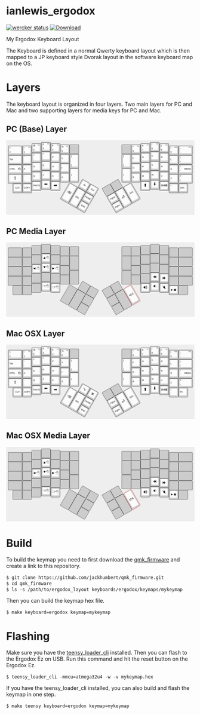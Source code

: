 # ianlewis\_ergodox

[![wercker status](https://app.wercker.com/status/b813324efc29cca64167be95b620c71c/s/master "wercker status")](https://app.wercker.com/project/byKey/b813324efc29cca64167be95b620c71c)
[ ![Download](https://api.bintray.com/packages/ianlewis/ergodox_layout/ergodox.hex/images/download.svg) ](https://bintray.com/ianlewis/ergodox\_layout/ergodox.hex/\_latestVersion)

My Ergodox Keyboard Layout

The Keyboard is defined in a normal Qwerty keyboard layout which is then mapped
to a JP keyboard style Dvorak layout in the software keyboard map on the OS.

# Layers

The keyboard layout is organized in four layers. Two main layers for PC and Mac
and two supporting layers for media keys for PC and Mac.

## PC (Base) Layer

![PC Layer](img/base-layout.png)

## PC Media Layer

![PC Media Layer](img/media-layout.png)

## Mac OSX Layer

![PC Layer](img/osx-layout.png)

## Mac OSX Media Layer

![PC Layer](img/osxmedia-layout.png)

# Build

To build the keymap you need to first download the
[qmk\_firmware](https://github.com/jackhumbert/qmk_firmware/) and
create a link to this repository.

```shell
$ git clone https://github.com/jackhumbert/qmk_firmware.git
$ cd qmk_firmware
$ ls -s /path/to/ergodox_layout keyboards/ergodox/keymaps/mykeymap
```

Then you can build the keymap hex file.

```shell
$ make keyboard=ergodox keymap=mykeymap
```

# Flashing

Make sure you have the
[teensy\_loader\_cli](http://www.pjrc.com/teensy/loader_cli.html) installed.
Then you can flash to the Ergodox Ez on USB. Run this command and hit
the reset button on the Ergodox Ez.

```shell
$ teensy_loader_cli -mmcu=atmega32u4 -w -v mykeymap.hex
```

If you have the teensy\_loader\_cli installed, you can also build and flash the
keymap in one step.

```shell
$ make teensy keyboard=ergodox keymap=mykeymap
```
